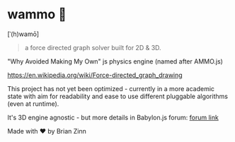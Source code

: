 # wammo :sparkler:

[ˈ(h)wamō]

> a force directed graph solver built for 2D & 3D.

"Why Avoided Making My Own" js physics engine (named after AMMO.js)

https://en.wikipedia.org/wiki/Force-directed_graph_drawing

This project has not yet been optimized - currently in a more academic state with aim for readability and ease to use different pluggable algorithms (even at runtime).

It's 3D engine agnostic - but more details in Babylon.js forum:
[forum link](https://forum.babylonjs.com/t/so-i-made-a-physics-engine/19270)

Made with ♥ by Brian Zinn
